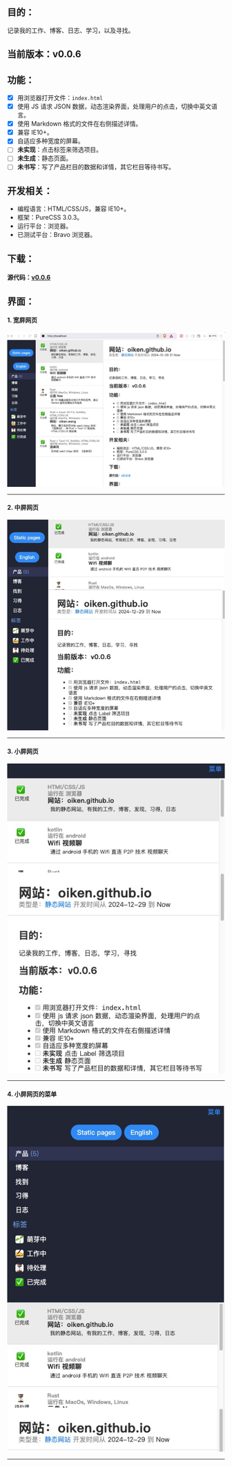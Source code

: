 ## 目的：
记录我的工作、博客、日志、学习，以及寻找。

## 当前版本：v0.0.6

## 功能：
- [x] 用浏览器打开文件：`index.html`
- [x] 使用 JS 请求 JSON 数据，动态渲染界面，处理用户的点击，切换中英文语言。
- [x] 使用 Markdown 格式的文件在右侧描述详情。
- [x] 兼容 IE10+。
- [x] 自适应多种宽度的屏幕。
- [ ] **未实现**：点击标签来筛选项目。
- [ ] **未生成**：静态页面。
- [ ] **未书写**：写了产品栏目的数据和详情，其它栏目等待书写。

## 开发相关：
* 编程语言：HTML/CSS/JS，兼容 IE10+。
* 框架：PureCSS 3.0.3。
* 运行平台：浏览器。
* 已测试平台：Bravo 浏览器。

## 下载：
#### 源代码：[v0.0.6](md/work/oiken.github.io/oiken.github.io_v0.0.6_src.zip)

## 界面：
#### 1. 宽屏网页

<img src="md/work/oiken.github.io/oiken.github.io_01.jpg" class="markdown-img-container" alt="宽屏网页">

---

#### 2. 中屏网页

<img src="md/work/oiken.github.io/oiken.github.io_02.jpg" class="markdown-img-container" alt="中屏网页">

---

#### 3. 小屏网页

<img src="md/work/oiken.github.io/oiken.github.io_03.jpg" class="markdown-img-container" alt="小屏网页">

---

#### 4. 小屏网页的菜单

<img src="md/work/oiken.github.io/oiken.github.io_04.jpg" class="markdown-img-container" alt="小屏网页的菜单">

---
